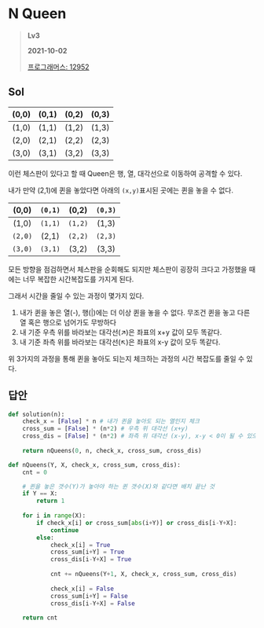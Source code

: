 # N Queen
> **Lv3**
>
> **2021-10-02**
>
> [프로그래머스: 12952](https://programmers.co.kr/learn/courses/30/lessons/12952)


## Sol
|(0,0)|(0,1)|(0,2)|(0,3)|
|:---:|:---:|:---:|:---:|
|(1,0)|(1,1)|(1,2)|(1,3)|
|(2,0)|(2,1)|(2,2)|(2,3)|
|(3,0)|(3,1)|(3,2)|(3,3)|

이런 체스판이 있다고 할 때 Queen은 행, 열, 대각선으로 이동하여 공격할 수 있다.

내가 만약 (2,1)에 퀸을 놓았다면 아래의 `(x,y)`표시된 곳에는 퀸을 놓을 수 없다. 

|(0,0)|`(0,1)`|(0,2)|`(0,3)`|
|:---:|:---:|:---:|:---:|
|(1,0)|`(1,1)`|`(1,2)`|(1,3)|
|`(2,0)`|(2,1)|`(2,2)`|`(2,3)`|
|`(3,0)`|`(3,1)`|(3,2)|(3,3)|

모든 방향을 점검하면서 체스판을 순회해도 되지만 체스판이 굉장히 크다고 가정했을 때에는 너무 복잡한 시간복잡도를 가지게 된다.

그래서 시간을 줄일 수 있는 과정이 몇가지 있다.  

1. 내가 퀸을 놓은 열(-), 행(|)에는 더 이상 퀸을 놓을 수 없다. 무조건 퀸을 놓고 다른 열 혹은 행으로 넘어가도 무방하다
2. 내 기준 우측 위를 바라보는 대각선(↗️)은 좌표의 x+y 값이 모두 똑같다.  
3. 내 기준 좌측 위를 바라보는 대각선(↖️)은 좌표의 x-y 값이 모두 똑같다.

위 3가지의 과정을 통해 퀸을 놓아도 되는지 체크하는 과정의 시간 복잡도를 줄일 수 있다. 

## 답안
```python
def solution(n):
    check_x = [False] * n # 내가 퀸을 놓아도 되는 열인지 체크
    cross_sum = [False] * (n*2) # 우측 위 대각선 (x+y)
    cross_dis = [False] * (n*2) # 좌측 위 대각선 (x-y), x-y < 0이 될 수 있으므로 x-y+N 
    
    return nQueens(0, n, check_x, cross_sum, cross_dis)

def nQueens(Y, X, check_x, cross_sum, cross_dis):
    cnt = 0

    # 퀸을 놓은 갯수(Y)가 놓아야 하는 퀸 갯수(X)와 같다면 배치 끝난 것
    if Y == X:
        return 1
    
    for i in range(X):
        if check_x[i] or cross_sum[abs(i+Y)] or cross_dis[i-Y+X]:
            continue
        else:
            check_x[i] = True
            cross_sum[i+Y] = True
            cross_dis[i-Y+X] = True
            
            cnt += nQueens(Y+1, X, check_x, cross_sum, cross_dis)
            
            check_x[i] = False
            cross_sum[i+Y] = False
            cross_dis[i-Y+X] = False
    
    return cnt
```